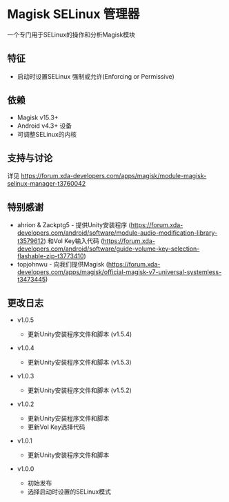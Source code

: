 # Magisk SELinux 管理器
一个专门用于SELinux的操作和分析Magisk模块

## 特征
  * 启动时设置SELinux 强制或允许(Enforcing or Permissive)

## 依赖
  * Magisk v15.3+
  * Android v4.3+ 设备
  * 可调整SELinux的内核
  
## 支持与讨论
详见 https://forum.xda-developers.com/apps/magisk/module-magisk-selinux-manager-t3760042

## 特别感谢
  * ahrion & Zackptg5 - 提供Unity安装程序 (https://forum.xda-developers.com/android/software/module-audio-modification-library-t3579612) 和Vol Key输入代码 (https://forum.xda-developers.com/android/software/guide-volume-key-selection-flashable-zip-t3773410)
  * topjohnwu - 向我们提供Magisk (https://forum.xda-developers.com/apps/magisk/official-magisk-v7-universal-systemless-t3473445)

## 更改日志
  * v1.0.5
    - 更新Unity安装程序文件和脚本 (v1.5.4)
    
  * v1.0.4
    - 更新Unity安装程序文件和脚本 (v1.5.3)

  * v1.0.3
    - 更新Unity安装程序文件和脚本 (v1.5.2)

  * v1.0.2
    - 更新Unity安装程序文件和脚本
    - 更新Vol Key选择代码

  * v1.0.1
    - 更新Unity安装程序文件和脚本

  * v1.0.0
    - 初始发布
    - 选择启动时设置的SELinux模式